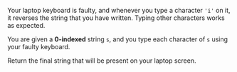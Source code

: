 Your laptop keyboard is faulty, and whenever you type a character `'i'` on it, it reverses the string that you have written. Typing other characters works as expected.

You are given a **0-indexed** string `s`, and you type each character of `s` using your faulty keyboard.

Return the final string that will be present on your laptop screen.